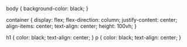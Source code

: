 <!--Note - use in <style> tag, in the <head> section.-->

 
body {
  background-color: black;
}

container {
  display: flex;
  flex-direction: column;
  justify-content: center;
  align-items: center;
  text-align: center;
  height: 100vh;
}

h1 {
  color: black;
  text-align: center;
}
p {
  color: black;
  text-align: center;
}